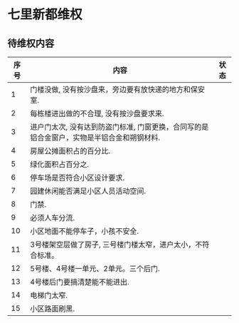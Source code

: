 # 七里新都维权

## 待维权内容
|  **序号**  | <center>**内容**</center>  |  **状态**  |
| ---  | ---- | :----: |
|1 | 门楼没做, 没有按沙盘来，旁边要有放快递的地方和保安室. | |
|2 | 每栋楼进出做的不合理, 没有按沙盘要求来. | |
|3 | 进户门太次, 没有达到防盗门标准, 门窗更换，合同写的是铝合金窗户，实物是半铝合金和朔钢材料. | |
|4 | 房屋公摊面积占的百分比. | |
|5 | 绿化面积占百分之. | |
|6 | 停车场是否符合小区设计要求. | |
|7 | 园建休闲能否满足小区人员活动空间. | |
|8 | 门禁. | |
|9 | 必须人车分流. | |
|10|  小区地面不能停车子，小孩不安全. | |
|11|  3号楼架空层做了房子, 三号楼门楼太窄，进户太小，不符合标准。 ||
|12|  5号楼、4号楼一单元、2单元。三个后门. || 
|13|  4号楼后门要搞清楚能不能进出. ||
|14|  电梯门太窄. ||
|15|  小区路面刷黑. ||

